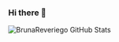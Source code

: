 ### Hi there 👋

![BrunaReveriego GitHub Stats](https://github-readme-stats.vercel.app/api?username=BrunaReveriego&show_icons=true)


<!--
**BrunaReveriego/BrunaReveriego** is a ✨ _special_ ✨ repository because its `README.md` (this file) appears on your GitHub profile.

Here are some ideas to get you started:

- 🔭 I’m currently working on ...
- 🌱 I’m currently learning ...
- 👯 I’m looking to collaborate on ...
- 🤔 I’m looking for help with ...
- 💬 Ask me about ...
- 📫 How to reach me: ...
- 😄 Pronouns: ...
- ⚡ Fun fact: ...
-->
